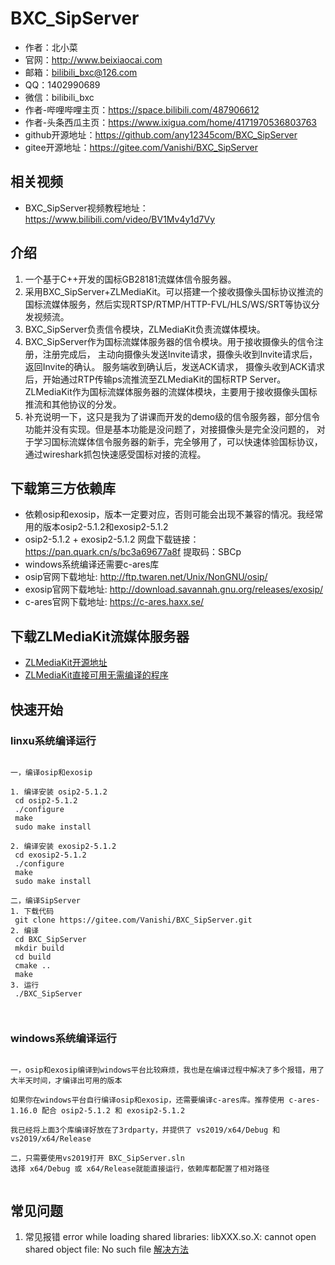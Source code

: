 # BXC_SipServer

* 作者：北小菜 
* 官网：http://www.beixiaocai.com
* 邮箱：bilibili_bxc@126.com
* QQ：1402990689
* 微信：bilibili_bxc
* 作者-哔哩哔哩主页：https://space.bilibili.com/487906612
* 作者-头条西瓜主页：https://www.ixigua.com/home/4171970536803763
* github开源地址：https://github.com/any12345com/BXC_SipServer
* gitee开源地址：https://gitee.com/Vanishi/BXC_SipServer

## 相关视频
* BXC_SipServer视频教程地址：https://www.bilibili.com/video/BV1Mv4y1d7Vy

## 介绍
1. 一个基于C++开发的国标GB28181流媒体信令服务器。
2. 采用BXC_SipServer+ZLMediaKit。可以搭建一个接收摄像头国标协议推流的国标流媒体服务，然后实现RTSP/RTMP/HTTP-FVL/HLS/WS/SRT等协议分发视频流。
3. BXC_SipServer负责信令模块，ZLMediaKit负责流媒体模块。
4. BXC_SipServer作为国标流媒体服务器的信令模块。用于接收摄像头的信令注册，注册完成后，
主动向摄像头发送Invite请求，摄像头收到Invite请求后， 返回Invite的确认。 服务端收到确认后，发送ACK请求，
摄像头收到ACK请求后，开始通过RTP传输ps流推流至ZLMediaKit的国标RTP Server。 ZLMediaKit作为国标流媒体服务器的流媒体模块，主要用于接收摄像头国标推流和其他协议的分发。
5. 补充说明一下，这只是我为了讲课而开发的demo级的信令服务器，部分信令功能并没有实现。但是基本功能是没问题了，对接摄像头是完全没问题的，
   对于学习国标流媒体信令服务器的新手，完全够用了，可以快速体验国标协议，通过wireshark抓包快速感受国标对接的流程。

## 下载第三方依赖库
* 依赖osip和exosip，版本一定要对应，否则可能会出现不兼容的情况。我经常用的版本osip2-5.1.2和exosip2-5.1.2
* osip2-5.1.2 + exosip2-5.1.2 网盘下载链接：https://pan.quark.cn/s/bc3a69677a8f 提取码：SBCp
* windows系统编译还需要c-ares库
* osip官网下载地址: http://ftp.twaren.net/Unix/NonGNU/osip/
* exosip官网下载地址: http://download.savannah.gnu.org/releases/exosip/
* c-ares官网下载地址: https://c-ares.haxx.se/

## 下载ZLMediaKit流媒体服务器

* [ZLMediaKit开源地址](https://gitee.com/xia-chu/ZLMediaKit)
* [ZLMediaKit直接可用无需编译的程序 ](https://gitee.com/Vanishi/zlm)


## 快速开始

### linxu系统编译运行
~~~

一，编译osip和exosip

1. 编译安装 osip2-5.1.2
 cd osip2-5.1.2  
 ./configure
 make
 sudo make install
 
2. 编译安装 exosip2-5.1.2
 cd exosip2-5.1.2
 ./configure
 make
 sudo make install
 
二，编译SipServer
1. 下载代码
 git clone https://gitee.com/Vanishi/BXC_SipServer.git
2. 编译
 cd BXC_SipServer
 mkdir build
 cd build
 cmake ..
 make 
3. 运行
 ./BXC_SipServer
 
 
~~~
### windows系统编译运行
~~~

一，osip和exosip编译到windows平台比较麻烦，我也是在编译过程中解决了多个报错，用了大半天时间，才编译出可用的版本

如果你在windows平台自行编译osip和exosip，还需要编译c-ares库。推荐使用 c-ares-1.16.0 配合 osip2-5.1.2 和 exosip2-5.1.2

我已经将上面3个库编译好放在了3rdparty，并提供了 vs2019/x64/Debug 和 vs2019/x64/Release

二，只需要使用vs2019打开 BXC_SipServer.sln
选择 x64/Debug 或 x64/Release就能直接运行，依赖库都配置了相对路径
 
~~~


## 常见问题

1. 常见报错 error while loading shared libraries: libXXX.so.X: cannot open shared object file: No such file [解决方法](https://blog.csdn.net/deeplan_1994/article/details/83927832)






